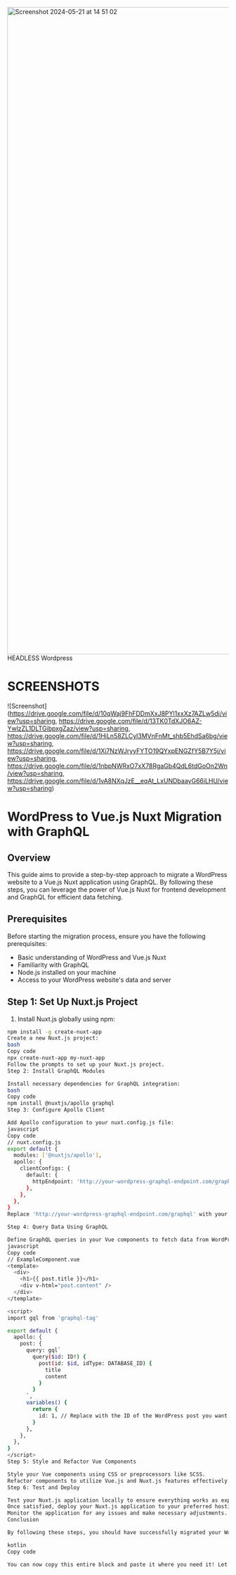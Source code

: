 <img width="1470" alt="Screenshot 2024-05-21 at 14 51 02" src="https://github.com/shubhamslngh/importedproducts/assets/82943350/60976347-2d81-498a-8a33-2742840247da">HEADLESS Wordpress
# SCREENSHOTS
![Screenshot](https://drive.google.com/file/d/10qWaj9FhFDDmXxJ8PYl1xxXz7AZLw5dj/view?usp=sharing, https://drive.google.com/file/d/13TK0TdXJO6AZ-YwlzZL1DLTGibpxgZaz/view?usp=sharing, https://drive.google.com/file/d/1HiLn58ZLCyl3MVnFnMt_shb5EhdSa6bg/view?usp=sharing, https://drive.google.com/file/d/1Xi7NzWJryyFYTO19QYxpENGZfY5B7Y5j/view?usp=sharing, https://drive.google.com/file/d/1nbpNWRxO7xX78RgaGb4QdL6tdGoOn2Wn/view?usp=sharing, https://drive.google.com/file/d/1vA8NXqJzE__eqAt_LxUNDbaayG66iLHU/view?usp=sharing)
# WordPress to Vue.js Nuxt Migration with GraphQL

## Overview

This guide aims to provide a step-by-step approach to migrate a WordPress website to a Vue.js Nuxt application using GraphQL. By following these steps, you can leverage the power of Vue.js Nuxt for frontend development and GraphQL for efficient data fetching.

## Prerequisites

Before starting the migration process, ensure you have the following prerequisites:

- Basic understanding of WordPress and Vue.js Nuxt
- Familiarity with GraphQL
- Node.js installed on your machine
- Access to your WordPress website's data and server

## Step 1: Set Up Nuxt.js Project

1. Install Nuxt.js globally using npm:

```bash
npm install -g create-nuxt-app
Create a new Nuxt.js project:
bash
Copy code
npx create-nuxt-app my-nuxt-app
Follow the prompts to set up your Nuxt.js project.
Step 2: Install GraphQL Modules

Install necessary dependencies for GraphQL integration:
bash
Copy code
npm install @nuxtjs/apollo graphql
Step 3: Configure Apollo Client

Add Apollo configuration to your nuxt.config.js file:
javascript
Copy code
// nuxt.config.js
export default {
  modules: ['@nuxtjs/apollo'],
  apollo: {
    clientConfigs: {
      default: {
        httpEndpoint: 'http://your-wordpress-graphql-endpoint.com/graphql',
      },
    },
  },
}
Replace 'http://your-wordpress-graphql-endpoint.com/graphql' with your actual GraphQL endpoint.

Step 4: Query Data Using GraphQL

Define GraphQL queries in your Vue components to fetch data from WordPress:
javascript
Copy code
// ExampleComponent.vue
<template>
  <div>
    <h1>{{ post.title }}</h1>
    <div v-html="post.content" />
  </div>
</template>

<script>
import gql from 'graphql-tag'

export default {
  apollo: {
    post: {
      query: gql`
        query($id: ID!) {
          post(id: $id, idType: DATABASE_ID) {
            title
            content
          }
        }
      `,
      variables() {
        return {
          id: 1, // Replace with the ID of the WordPress post you want to fetch
        }
      },
    },
  },
}
</script>
Step 5: Style and Refactor Vue Components

Style your Vue components using CSS or preprocessors like SCSS.
Refactor components to utilize Vue.js and Nuxt.js features effectively.
Step 6: Test and Deploy

Test your Nuxt.js application locally to ensure everything works as expected.
Once satisfied, deploy your Nuxt.js application to your preferred hosting platform.
Monitor the application for any issues and make necessary adjustments.
Conclusion

By following these steps, you should have successfully migrated your WordPress website to a Vue.js Nuxt application using GraphQL for data fetching. Remember to continuously improve and maintain your application for optimal performance and user experience.

kotlin
Copy code

You can now copy this entire block and paste it where you need it! Let me
```
